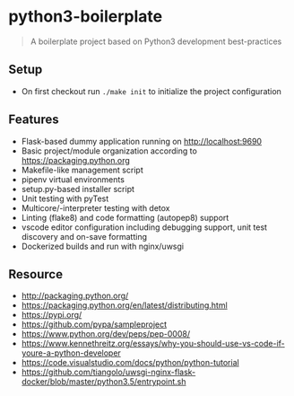 # python3-boilerplate

> A boilerplate project based on Python3 development best-practices

## Setup

- On first checkout run `./make init` to initialize the project configuration

## Features

- Flask-based dummy application running on <http://localhost:9690>
- Basic project/module organization according to <https://packaging.python.org>
- Makefile-like management script
- pipenv virtual environments
- setup.py-based installer script
- Unit testing with pyTest
- Multicore/-interpreter testing with detox
- Linting (flake8) and code formatting (autopep8) support
- vscode editor configuration including debugging support, unit test discovery and on-save formatting
- Dockerized builds and run with nginx/uwsgi

## Resource

- <http://packaging.python.org/>
- <https://packaging.python.org/en/latest/distributing.html>
- <https://pypi.org/>
- <https://github.com/pypa/sampleproject>
- <https://www.python.org/dev/peps/pep-0008/>
- <https://www.kennethreitz.org/essays/why-you-should-use-vs-code-if-youre-a-python-developer>
- <https://code.visualstudio.com/docs/python/python-tutorial>
- <https://github.com/tiangolo/uwsgi-nginx-flask-docker/blob/master/python3.5/entrypoint.sh>
